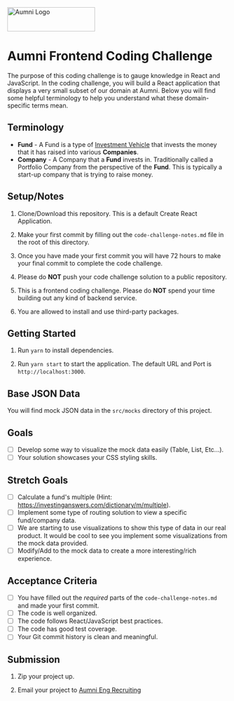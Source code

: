 <img src="https://aumni-public.s3.amazonaws.com/AUMNI_ALT_Horiz_Color-01.png" alt="Aumni Logo" width="200" height="55">

# Aumni Frontend Coding Challenge
The purpose of this coding challenge is to gauge knowledge in React and JavaScript. In the coding challenge, you will build a React application that displays a very small subset of our domain at Aumni. Below you will find some helpful terminology to help you understand what these domain-specific terms mean.

## Terminology
- **Fund** - A Fund is a type of [Investment Vehicle](https://www.investopedia.com/terms/i/investmentvehicle.asp) that invests the money that it has raised into various **Companies**.
- **Company** - A Company that a **Fund** invests in. Traditionally called a Portfolio Company from the perspective of the **Fund**. This is typically a start-up company that is trying to raise money.

## Setup/Notes
1. Clone/Download this repository. This is a default Create React Application.

2. Make your first commit by filling out the `code-challenge-notes.md` file in the root of this directory.

3. Once you have made your first commit you will have 72 hours to make your final commit to complete the code challenge.

4. Please do **NOT** push your code challenge solution to a public repository.

5. This is a frontend coding challenge. Please do **NOT** spend your time building out any kind of backend service.

6. You are allowed to install and use third-party packages.

## Getting Started
1. Run `yarn` to install dependencies.

2. Run `yarn start` to start the application. The default URL and Port is `http://localhost:3000`.
   
## Base JSON Data
You will find mock JSON data in the `src/mocks` directory of this project.

## Goals
- [ ] Develop some way to visualize the mock data easily (Table, List, Etc...).
- [ ] Your solution showcases your CSS styling skills.

## Stretch Goals
- [ ] Calculate a fund's multiple (Hint: https://investinganswers.com/dictionary/m/multiple).
- [ ] Implement some type of routing solution to view a specific fund/company data.
- [ ] We are starting to use visualizations to show this type of data in our real product. 
      It would be cool to see you implement some visualizations from the mock data provided.
- [ ] Modify/Add to the mock data to create a more interesting/rich experience.
  
## Acceptance Criteria
- [ ] You have filled out the _required_ parts of the `code-challenge-notes.md` and made your first commit.
- [ ] The code is well organized.
- [ ] The code follows React/JavaScript best practices.
- [ ] The code has good test coverage.
- [ ] Your Git commit history is clean and meaningful.

## Submission
1. Zip your project up.

2. Email your project to [Aumni Eng Recruiting](mailto:eng-recruiting@aumni.fund)
